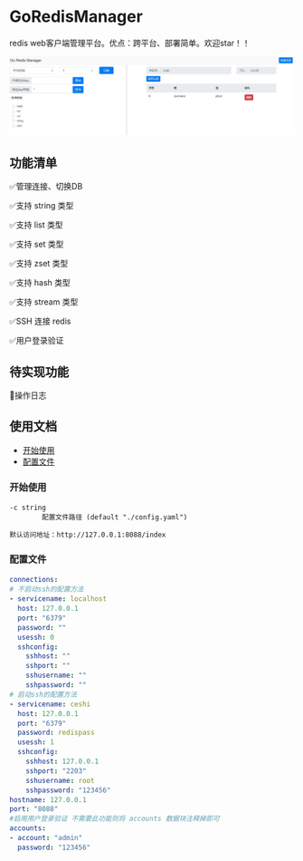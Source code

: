 # GoRedisManager
redis web客户端管理平台。优点：跨平台、部署简单。欢迎star！！

![logo](readme/index.JPG)

## 功能清单

:white_check_mark:管理连接、切换DB

:white_check_mark:支持 string 类型

:white_check_mark:支持 list 类型

:white_check_mark:支持 set 类型

:white_check_mark:支持 zset 类型

:white_check_mark:支持 hash 类型

:white_check_mark:支持 stream 类型

:white_check_mark:SSH 连接 redis

:white_check_mark:用户登录验证

## 待实现功能

:black_square_button:操作日志

## 使用文档
- [开始使用](#开始使用)
- [配置文件](#配置文件)

### <a name="开始使用">开始使用</a>

```shell
-c string
        配置文件路径 (default "./config.yaml")
```

```
默认访问地址：http://127.0.0.1:8088/index
```

### <a name="配置文件">配置文件</a>

```yaml
connections:
# 不启动ssh的配置方法  
- servicename: localhost
  host: 127.0.0.1
  port: "6379"
  password: ""
  usessh: 0
  sshconfig:
    sshhost: ""
    sshport: ""
    sshusername: ""
    sshpassword: ""
# 启动ssh的配置方法     
- servicename: ceshi
  host: 127.0.0.1
  port: "6379"
  password: redispass
  usessh: 1
  sshconfig:
    sshhost: 127.0.0.1
    sshport: "2203"
    sshusername: root
    sshpassword: "123456"
hostname: 127.0.0.1
port: "8088"
#启用用户登录验证 不需要此功能则将 accounts 数据块注释掉即可
accounts:
- account: "admin"
  password: "123456"
```


